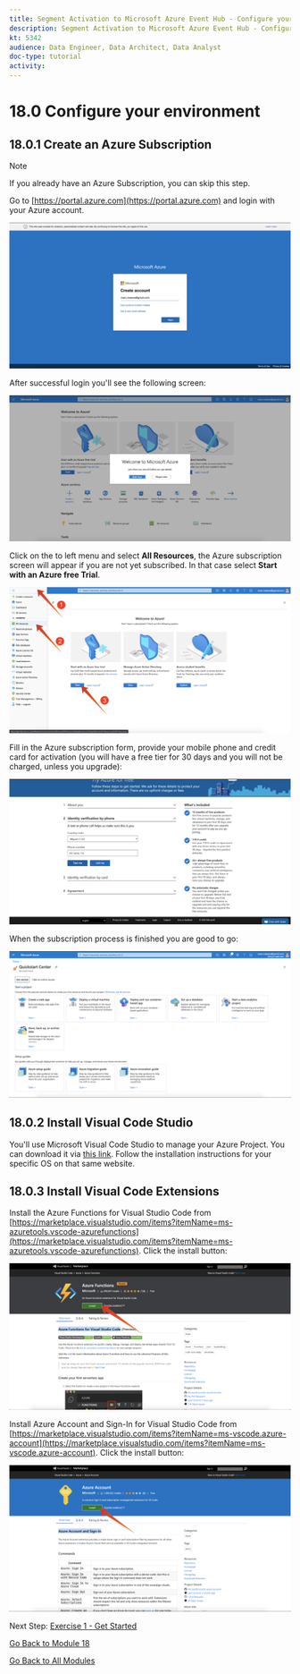 ```yaml
---
title: Segment Activation to Microsoft Azure Event Hub - Configure your Microsoft Azure environment
description: Segment Activation to Microsoft Azure Event Hub - Configure your Microsoft Azure environment
kt: 5342
audience: Data Engineer, Data Architect, Data Analyst
doc-type: tutorial
activity: 
---
```


# 18.0 Configure your environment

## 18.0.1 Create an Azure Subscription

>[!NOTE]
>
>If you already have an Azure Subscription, you can skip this step.

Go to [https://portal.azure.com](https://portal.azure.com) and login with your Azure account.

![02-azure-portal-email.png](./images/02-azure-portal-email.png)

After successful login you'll see the following screen:

![03-azure-logged-in.png](./images/03-azure-logged-in.png)

Click on the to left menu and select **All Resources**, the Azure subscription screen will appear if you are not yet subscribed. In that case select **Start with an Azure free Trial**. 

![04-azure-start-subscribe.png](./images/04-azure-start-subscribe.png)

Fill in the Azure subscription form, provide your mobile phone and credit card for activation (you will have a free tier for 30 days and you will not be charged, unless you upgrade):

![05-azure-subscription-form.png](./images/05-azure-subscription-form.png)

When the subscription process is finished you are good to go: 

![06-azure-subscription-ok.png](./images/06-azure-subscription-ok.png)


## 18.0.2 Install Visual Code Studio

You'll use Microsoft Visual Code Studio to manage your Azure Project. You can download it via [this link](https://code.visualstudio.com/download). Follow the installation instructions for your specific OS on that same website.

## 18.0.3 Install Visual Code Extensions

Install the Azure Functions for Visual Studio Code from [https://marketplace.visualstudio.com/items?itemName=ms-azuretools.vscode-azurefunctions](https://marketplace.visualstudio.com/items?itemName=ms-azuretools.vscode-azurefunctions). Click the install button:

![07-azure-code-extension-install.png](./images/07-azure-code-extension-install.png)

Install Azure Account and Sign-In for Visual Studio Code from [https://marketplace.visualstudio.com/items?itemName=ms-vscode.azure-account](https://marketplace.visualstudio.com/items?itemName=ms-vscode.azure-account). Click the install button:

![08-azure-account-extension-install.png](./images/08-azure-account-extension-install.png)

Next Step: [Exercise 1 - Get Started](./ex1.md)

[Go Back to Module 18](./segment-activation-microsoft-azure-eventhub.md)

[Go Back to All Modules](./../../overview.md)